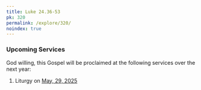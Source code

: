 ```yaml
---
title: Luke 24.36-53
pk: 320
permalink: /explore/320/
noindex: true
---
```


### Upcoming Services

God willing, this Gospel will be proclaimed at the following services over the next year:


1. Liturgy on [May, 29, 2025](https://orthocal.info/readings/gregorian/2025/05/29/)
